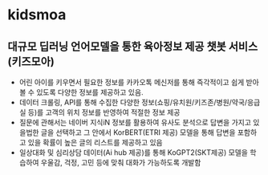 # kidsmoa
## 대규모 딥러닝 언어모델을 통한 육아정보 제공 챗봇 서비스 (키즈모아)

- 어린 아이를 키우면서 필요한 정보를 카카오톡 메신저를 통해 즉각적이고 쉽게 받아볼 수 있도록 다양한 정보를 제공하고 있음.
- 데이터 크롤링, API를 통해 수집한 다양한 정보(쇼핑/유치원/키즈존/병원/약국/응급실 등)를 고객의 위치 정보를 반영하여 적절한 정보 제공
- 질문에 관해서는 네이버 지식iN 정보를 활용하여 유사도 분석으로 답변을 가지고 있을법한 글을 선택하고 그 안에서 KorBERT(ETRI 제공) 모델을 통해 답변을 포함하고 있을 확률이 높은 글의 리스트를 제공하고 있음
- 일상대화 및 심리상담 데이터(Ai hub 제공)를 통해 KoGPT2(SKT제공) 모델을 학습하여 우울감, 걱정, 고민 등에 맞춰 대화가 가능하도록 개발함
